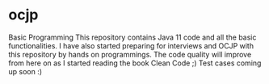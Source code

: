 # ocjp
Basic Programming
This repository contains Java 11 code and all the basic functionalities. 
I have also started preparing for interviews and OCJP with this repository by hands on programmings.
The code quality will improve from here on as I started reading the book Clean Code ;) 
Test cases coming up soon :)
